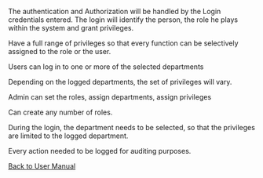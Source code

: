 The authentication and Authorization will be handled by the Login credentials entered.
The login will identify the person, the role he plays within the system and grant privileges.

Have a full range of privileges so that every function can be selectively assigned to the role or the user.

Users can log in to one or more of the selected departments

Depending on the logged departments, the set of privileges will vary.

Admin can set the roles, assign departments, assign privileges

Can create any number of roles.

During the login, the department needs to be selected, so that the privileges are limited to the logged department.

Every action needed to be logged for auditing purposes.


[Back to User Manual](https://github.com/hmislk/hmis/wiki/User-Manual)
